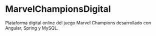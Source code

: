 # MarvelChampionsDigital
Plataforma digital online del juego Marvel Champions desarrollado con Angular, Spring y MySQL.
